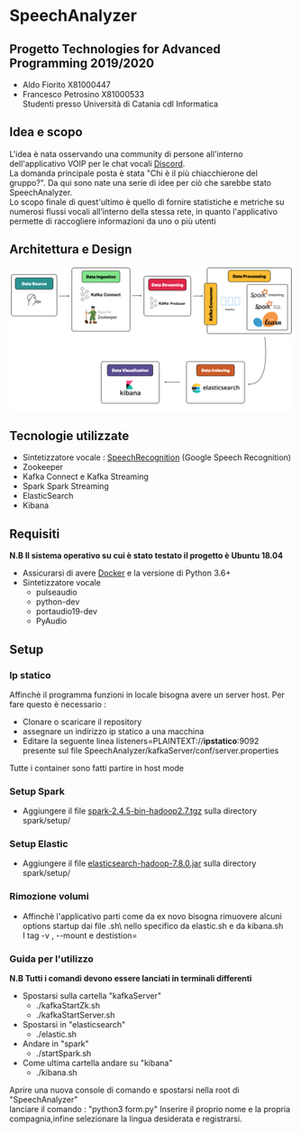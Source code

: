 # SpeechAnalyzer

## Progetto Technologies for Advanced Programming 2019/2020
- Aldo Fiorito X81000447
- Francesco Petrosino X81000533\
Studenti presso Università di Catania cdl Informatica


## Idea e scopo
L'idea è nata osservando una community di persone all'interno dell'applicativo VOIP per le chat vocali [Discord][5]. <br />
La domanda principale posta è stata "Chi è il più chiacchierone del gruppo?". 
Da qui sono nate una serie di idee per ciò che sarebbe stato SpeechAnalyzer. <br  />
Lo scopo finale di quest'ultimo è quello di fornire statistiche e metriche su numerosi flussi vocali all’interno della stessa rete, in quanto l'applicativo permette di raccogliere informazioni da uno o più utenti

## Architettura e Design
![](DocsProgetto/schema.png)

## Tecnologie utilizzate
- Sintetizzatore vocale : [SpeechRecognition][4] (Google Speech Recognition)
- Zookeeper
- Kafka Connect e Kafka Streaming
- Spark Spark Streaming 
- ElasticSearch
- Kibana
## Requisiti
**N.B Il sistema operativo su cui è stato testato il progetto è Ubuntu 18.04**
- Assicurarsi di avere [Docker][3] e la versione di Python 3.6+
- Sintetizzatore vocale
    - pulseaudio 
    - python-dev
    - portaudio19-dev
    - PyAudio
## Setup
### Ip statico
Affinchè il programma funzioni in locale bisogna avere un server host. Per fare questo è necessario : 
- Clonare o scaricare il repository
- assegnare un indirizzo ip statico a una macchina
- Editare la seguente linea listeners=PLAINTEXT://**ipstatico**:9092 presente sul file SpeechAnalyzer/kafkaServer/conf/server.properties

Tutte i container sono fatti partire in host mode
### Setup Spark
- Aggiungere il file [spark-2.4.5-bin-hadoop2.7.tgz][1] sulla directory spark/setup/
### Setup Elastic
- Aggiungere il file [elasticsearch-hadoop-7.8.0.jar][2] sulla directory spark/setup/
### Rimozione volumi
- Affinchè l'applicativo parti come da ex novo bisogna rimuovere alcuni options startup dai file .sh\ nello specifico da elastic.sh e da kibana.sh\
  I tag -v , --mount e destistion=


### Guida per l'utilizzo
**N.B Tutti i comandi devono essere lanciati in terminali differenti**
- Spostarsi sulla cartella "kafkaServer"
    - ./kafkaStartZk.sh
    - ./kafkaStartServer.sh
- Spostarsi in "elasticsearch"
    - ./elastic.sh
- Andare in "spark"
    - ./startSpark.sh
- Come ultima cartella andare su "kibana"
    - ./kibana.sh

Aprire una nuova console di comando e spostarsi nella root di  "SpeechAnalyzer"\
lanciare il comando : "python3 form.py"
Inserire il proprio nome e la propria compagnia,infine selezionare la lingua desiderata e registrarsi.

[1]: https://studentiunict-my.sharepoint.com/:f:/g/personal/uni389952_studium_unict_it/EtiOBtdaJKZMj9zeuzJJ9UcB60rLKQOOjFG6yk92CBy8JQ?e=YJqarn "Repository OneDrive sp"
[2]: https://studentiunict-my.sharepoint.com/:u:/g/personal/uni389952_studium_unict_it/EeNAcubCzxxOpPPCLQOAznABSBqiCYsNhG7ZTEXAaENepg?e=jsPF6m "Repository OneDrive es"
[3]:https://docs.docker.com/get-docker/ "Docker"
[4]:https://pypi.org/project/SpeechRecognition/"SpeechRecognition"
[5]:https://discord.com/new "Discord"